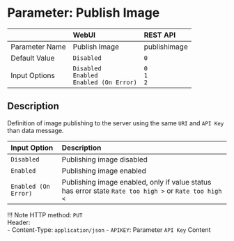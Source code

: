 # Parameter: Publish Image

|                   | WebUI               | REST API
|:---               |:---                 |:----
| Parameter Name    | Publish Image       | publishimage
| Default Value     | `Disabled`          | `0`
| Input Options     | `Disabled`<br>`Enabled`<br>`Enabled (On Error)` | `0`<br>`1`<br>`2`


## Description

Definition of image publishing to the server using the same `URI` and `API Key` than data message. 


| Input Option               | Description
|:---                        |:---
| `Disabled`                 | Publishing image disabled
| `Enabled`                  | Publishing image enabled
| `Enabled (On Error)`       | Publishing image enabled, only if value status has error state `Rate too high >` or `Rate too high <`


!!! Note
    HTTP method: `PUT`<br>
    Header:<br>
    - Content-Type: `application/json`
    - `APIKEY`: Parameter `API Key` Content


